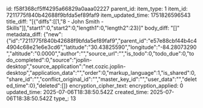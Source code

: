 id: f58f368cf5ff4295a66829a0aaa02227
parent_id: 
item_type: 1
item_id: 7211775f840b42688f9bfda5ef89faf9
item_updated_time: 1751826596543
title_diff: "[{\"diffs\":[[1,\"8 - John Smith - Skills\"]],\"start1\":0,\"start2\":0,\"length1\":0,\"length2\":23}]"
body_diff: "[]"
metadata_diff: {"new":{"id":"7211775f840b42688f9bfda5ef89faf9","parent_id":"e57e88cbf44b4c44904c68e21e6e3cd6","latitude":"30.43825590","longitude":"-84.28073290","altitude":"0.0000","author":"","source_url":"","is_todo":0,"todo_due":0,"todo_completed":0,"source":"joplin-desktop","source_application":"net.cozic.joplin-desktop","application_data":"","order":0,"markup_language":1,"is_shared":0,"share_id":"","conflict_original_id":"","master_key_id":"","user_data":"","deleted_time":0},"deleted":[]}
encryption_cipher_text: 
encryption_applied: 0
updated_time: 2025-07-06T18:38:50.542Z
created_time: 2025-07-06T18:38:50.542Z
type_: 13